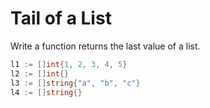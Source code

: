 # Tail of a List

Write a function returns the last value of a list.

```go
l1 := []int{1, 2, 3, 4, 5}
l2 := []int{}
l3 := []string{"a", "b", "c"}
l4 := []string{}
```

